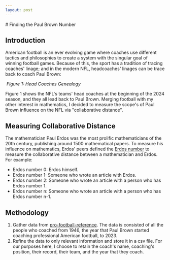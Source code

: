 ```yaml
---
layout: post
---
```

<head>
<style>
em {text-align: center;}
</style>
</head>
# Finding the Paul Brown Number


## Introduction
American football is an ever evolving game where coaches use different tactics and philosophies to create a system with the singular goal of winning football games. Because of this, the sport has a tradition of tracing coaches' linage; and in the modern NFL, headcoaches' linages can be trace back to coach Paul Brown:
<p>
    <img src="https://khoabuiv.github.io/2024_headcoaches.png" alt>
    <em>Figure 1: Head Coaches Genealogy</em>
</p>
Figure 1 shows the NFL's teams' head coaches at the beginning of the 2024 season, and they all lead back to Paul Brown. Merging football with my other interest in mathematics, I decided to measure the scope's of Paul Brown influence on the NFL via "collaborative distance".


## Measuring Collaborative Distance
The mathematician Paul Erdos was the most prolific mathematicians of the 20th century, publishing around 1500 mathematical papers. To measure his influence on mathematics, Erdos' peers defined the [Erdos number](https://en.wikipedia.org/wiki/Erdős_number) to measure the collaborative distance between a mathematician and Erdos. For example:
- Erdos number 0: Erdos himself.
- Erdos number 1: Someone who wrote an article with Erdos.
- Erdos number 2: Someone who wrote an article with a person who has Erdos number 1.
- Erdos number n: Someone who wrote an article with a person who has Erdos number n-1.

## Methodology
1. Gather data from [pro-football-reference](https://www.pro-football-reference.com/). The data is consisted of all the people who coached from 1946, the year that Paul Brown started coaching professional American football, to 2023.  
2. Refine the data to only relevant information and store it in a csv file. For our purposes here, I choose to retain the coach's name, coaching's position, their record, their team, and the year that they coach. 

